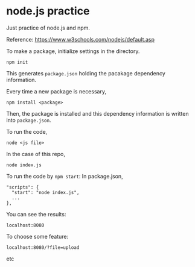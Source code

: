 # node.js practice

Just practice of node.js and npm.

Reference: https://www.w3schools.com/nodejs/default.asp

To make a package, initialize settings in the directory.
```
npm init
```
This generates `package.json` holding the pacakage dependency information.

Every time a new package is necessary,
```
npm install <package>
```
Then, the package is installed and this dependency information is written into
`package.json`.

To run the code,
```
node <js file>
```
In the case of this repo,
```
node index.js
```

To run the code by `npm start`:
In package.json,
```
"scripts": {
  "start": "node index.js",
  ...
},
```

You can see the results:
```
localhost:8080
```

To choose some feature:
```
localhost:8080/?file=upload
```
etc